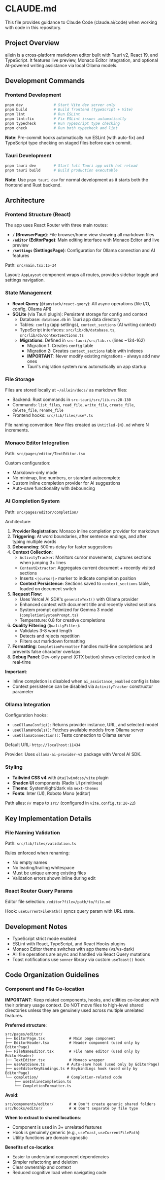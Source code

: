 # CLAUDE.md

This file provides guidance to Claude Code (claude.ai/code) when working with code in this repository.

## Project Overview

allein is a cross-platform markdown editor built with Tauri v2, React 19, and TypeScript. It features live preview, Monaco Editor integration, and optional AI-powered writing assistance via local Ollama models.

## Development Commands

### Frontend Development
```bash
pnpm dev              # Start Vite dev server only
pnpm build            # Build frontend (TypeScript + Vite)
pnpm lint             # Run ESLint
pnpm lint:fix         # Fix ESLint issues automatically
pnpm typecheck        # Run TypeScript type checking
pnpm check            # Run both typecheck and lint
```

**Note**: Pre-commit hooks automatically run ESLint (with auto-fix) and TypeScript type checking on staged files before each commit.

### Tauri Development
```bash
pnpm tauri dev        # Start full Tauri app with hot reload
pnpm tauri build      # Build production executable
```

**Note:** Use `pnpm tauri dev` for normal development as it starts both the frontend and Rust backend.

## Architecture

### Frontend Structure (React)

The app uses React Router with three main routes:
- **`/` (BrowserPage)**: File browser/home view showing all markdown files
- **`/editor` (EditorPage)**: Main editing interface with Monaco Editor and live preview
- **`/settings` (SettingsPage)**: Configuration for Ollama connection and AI features

Path: `src/main.tsx:15-34`

Layout: `AppLayout` component wraps all routes, provides sidebar toggle and settings navigation.

### State Management

- **React Query** (`@tanstack/react-query`): All async operations (file I/O, config, Ollama API)
- **SQLite** (via Tauri plugin): Persistent storage for config and context
  - Database: `database.db` in Tauri app data directory
  - Tables: `config` (app settings), `context_sections` (AI writing context)
  - TypeScript interfaces: `src/lib/db/database.ts`, `src/lib/db/contextSections.ts`
  - **Migrations**: Defined in `src-tauri/src/lib.rs` (lines ~134-162)
    - Migration 1: Creates `config` table
    - Migration 2: Creates `context_sections` table with indexes
    - **IMPORTANT**: Never modify existing migrations - always add new ones
    - Tauri's migration system runs automatically on app startup

### File Storage

Files are stored locally at `~/allein/docs/` as markdown files:
- Backend: Rust commands in `src-tauri/src/lib.rs:20-130`
- Commands: `list_files`, `read_file`, `write_file`, `create_file`, `delete_file`, `rename_file`
- Frontend hooks: `src/lib/files/use*.ts`

File naming convention: New files created as `Untitled-{N}.md` where N increments.

### Monaco Editor Integration

Path: `src/pages/editor/TextEditor.tsx`

Custom configuration:
- Markdown-only mode
- No minimap, line numbers, or standard autocomplete
- Custom inline completion provider for AI suggestions
- Auto-save functionality with debouncing

### AI Completion System

Path: `src/pages/editor/completion/`

Architecture:
1. **Provider Registration**: Monaco inline completion provider for markdown
2. **Triggering**: At word boundaries, after sentence endings, and after typing multiple words
3. **Debouncing**: 500ms delay for faster suggestions
4. **Context Collection**:
   - `ActivityTracker`: Monitors cursor movements, captures sections when jumping 3+ lines
   - `ContextExtractor`: Aggregates current document + recently visited sections
   - Inserts `<|cursor|>` marker to indicate completion position
   - **Context Persistence**: Sections saved to `context_sections` table, loaded on document switch
5. **Request Flow**:
   - Uses Vercel AI SDK's `generateText()` with Ollama provider
   - Enhanced context with document title and recently visited sections
   - System prompt optimized for Gemma 3 model (`completionSystemPrompt.ts`)
   - Temperature: 0.8 for creative completions
6. **Quality Filtering** (`QualityFilter`):
   - Validates 3-8 word length
   - Detects and rejects repetition
   - Filters out markdown formatting
7. **Formatting**: `CompletionFormatter` handles multi-line completions and prevents false character overlaps
8. **Debug Panel**: Dev-only panel (CTX button) shows collected context in real-time

**Important**:
- Inline completion is disabled when `ai_assistance_enabled` config is false
- Context persistence can be disabled via `ActivityTracker` constructor parameter

### Ollama Integration

Configuration hooks:
- `useOllamaConfig()`: Returns provider instance, URL, and selected model
- `useOllamaModels()`: Fetches available models from Ollama server
- `useOllamaConnection()`: Tests connection to Ollama server

Default URL: `http://localhost:11434`

Provider: Uses `ollama-ai-provider-v2` package with Vercel AI SDK.

### Styling

- **Tailwind CSS v4** with `@tailwindcss/vite` plugin
- **Shadcn UI** components (Radix UI primitives)
- **Theme**: System/light/dark via `next-themes`
- **Fonts**: Inter (UI), Roboto Mono (editor)

Path alias: `@/` maps to `src/` (configured in `vite.config.ts:20-22`)

## Key Implementation Details

### File Naming Validation

Path: `src/lib/files/validation.ts`

Rules enforced when renaming:
- No empty names
- No leading/trailing whitespace
- Must be unique among existing files
- Validation errors shown inline during edit

### React Router Query Params

Editor file selection: `/editor?file=/path/to/file.md`

Hook: `useCurrentFilePath()` syncs query param with URL state.

## Development Notes

- TypeScript strict mode enabled
- ESLint with React, TypeScript, and React Hooks plugins
- Monaco Editor theme switches with app theme (vs/vs-dark)
- All file operations are async and handled via React Query mutations
- Toast notifications use `sonner` library via custom `useToast()` hook

## Code Organization Guidelines

### Component and File Co-location

**IMPORTANT**: Keep related components, hooks, and utilities co-located with their primary usage context. Do NOT move files to high-level shared directories unless they are genuinely used across multiple unrelated features.

**Preferred structure**:
```
src/pages/editor/
├── EditorPage.tsx           # Main page component
├── EditorHeader.tsx         # Header component (used only by EditorPage)
├── FileNameEditor.tsx       # File name editor (used only by EditorHeader)
├── TextEditor.tsx           # Monaco wrapper
├── useAutoSave.ts          # Auto-save hook (used only by EditorPage)
├── useEditorKeyBindings.ts # Keybindings hook (used only by EditorPage)
└── completion/             # Completion-related code
    ├── useInlineCompletion.ts
    └── CompletionFormatter.ts
```

**Avoid**:
```
src/components/editor/       # ❌ Don't create generic shared folders
src/hooks/editor/            # ❌ Don't separate by file type
```

**When to extract to shared locations**:
- Component is used in 3+ unrelated features
- Hook is genuinely generic (e.g., `useToast`, `useCurrentFilePath`)
- Utility functions are domain-agnostic

**Benefits of co-location**:
- Easier to understand component dependencies
- Simpler refactoring and deletion
- Clear ownership and context
- Reduced cognitive load when navigating code
